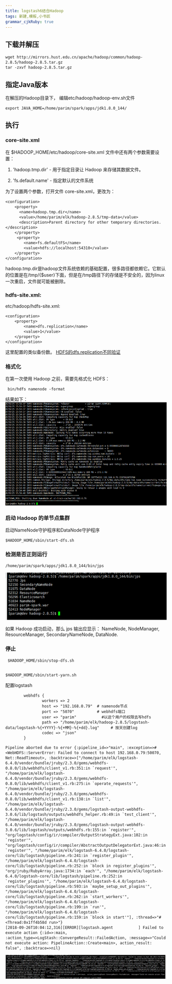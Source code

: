```yaml
---
title: logstash6结合Hadoop 
tags: 新建,模板,小书匠
grammar_cjkRuby: true
---
```

## 下载并解压
```
wget http://mirrors.hust.edu.cn/apache/hadoop/common/hadoop-2.8.5/hadoop-2.8.5.tar.gz
tar -zxvf hadoop-2.8.5.tar.gz
```

## 指定Java版本

在解压的Hadoop目录下， 编辑etc/hadoop/hadoop-env.sh文件

```
export JAVA_HOME=/home/parim/spark/apps/jdk1.8.0_144/
```
## 执行
### core-site.xml
在 $HADOOP_HOME/etc/hadoop/core-site.xml 文件中还有两个参数需要设置：


1. 'hadoop.tmp.dir' - 用于指定目录让 Hadoop 来存储其数据文件。

2. 'fs.default.name' - 指定默认的文件系统


为了设置两个参数，打开文件 core-site.xml，更改为：
```
<configuration>
    <property>
      <name>hadoop.tmp.dir</name>
      <value>/home/parim/elk/hadoop-2.8.5/tmp-data</value>
      <description>Parent directory for other temporary directories.</description>
    </property>
     <property>
        <name>fs.defaultFS</name>
        <value>hdfs://localhost:54310</value>
    </property>
</configuration>
```

hadoop.tmp.dir是hadoop文件系统依赖的基础配置，很多路径都依赖它。它默认的位置是在/tmp/{$user}下面，但是在/tmp路径下的存储是不安全的，因为linux一次重启，文件就可能被删除。

### hdfs-site.xml:
etc/hadoop/hdfs-site.xml:
```
<configuration>
    <property>
        <name>dfs.replication</name>
        <value>1</value>
    </property>
</configuration>

```
这里配置的类似备份数。
[HDFS的dfs.replication不同验证](https://www.cnblogs.com/felixzh/p/8258313.html)


### 格式化

在第一次使用 Hadoop 之前，需要先格式化 HDFS：
```
 bin/hdfs namenode -format
```
结果如下：
![enter description here](./images/1537862406151.png)




### 启动 Hadoop 的单节点集群
 启动NameNode守护程序和DataNode守护程序
```
$HADOOP_HOME/sbin/start-dfs.sh
```


### 检测是否正则运行
```
/home/parim/spark/apps/jdk1.8.0_144/bin/jps
```
![enter description here](./images/1537866218599.png)

如果 Hadoop 成功启动，那么 jps 输出应显示： NameNode, NodeManager, ResourceManager, SecondaryNameNode, DataNode.


### 停止
```
 $HADOOP_HOME/sbin/stop-dfs.sh
```
## 

```
$HADOOP_HOME/sbin/start-yarn.sh
```






配置logstash


```
        webhdfs {
                workers => 2
                host => "192.168.0.79"  # namenode节点
                port => "5070"          # webhdfs端口
                user => "parim"           #以这个用户的权限去写hdfs
                path => "/home/parim/elk/hadoop-2.8.5/logstash-data/logstash-%{+YYYY}-%{+MM}-%{+dd}.log"     # 按天创建log
                codec => "json"
        }
```


```
Pipeline aborted due to error {:pipeline_id=>"main", :exception=>#<WebHDFS::ServerError: Failed to connect to host 192.168.0.79:50070, Net::ReadTimeout>, :backtrace=>["/home/parim/elk/logstash-6.4.0/vendor/bundle/jruby/2.3.0/gems/webhdfs-0.8.0/lib/webhdfs/client_v1.rb:351:in `request'", "/home/parim/elk/logstash-6.4.0/vendor/bundle/jruby/2.3.0/gems/webhdfs-0.8.0/lib/webhdfs/client_v1.rb:275:in `operate_requests'", "/home/parim/elk/logstash-6.4.0/vendor/bundle/jruby/2.3.0/gems/webhdfs-0.8.0/lib/webhdfs/client_v1.rb:138:in `list'", "/home/parim/elk/logstash-6.4.0/vendor/bundle/jruby/2.3.0/gems/logstash-output-webhdfs-3.0.6/lib/logstash/outputs/webhdfs_helper.rb:49:in `test_client'", "/home/parim/elk/logstash-6.4.0/vendor/bundle/jruby/2.3.0/gems/logstash-output-webhdfs-3.0.6/lib/logstash/outputs/webhdfs.rb:155:in `register'", "org/logstash/config/ir/compiler/OutputStrategyExt.java:102:in `register'", "org/logstash/config/ir/compiler/AbstractOutputDelegatorExt.java:46:in `register'", "/home/parim/elk/logstash-6.4.0/logstash-core/lib/logstash/pipeline.rb:241:in `register_plugin'", "/home/parim/elk/logstash-6.4.0/logstash-core/lib/logstash/pipeline.rb:252:in `block in register_plugins'", "org/jruby/RubyArray.java:1734:in `each'", "/home/parim/elk/logstash-6.4.0/logstash-core/lib/logstash/pipeline.rb:252:in `register_plugins'", "/home/parim/elk/logstash-6.4.0/logstash-core/lib/logstash/pipeline.rb:593:in `maybe_setup_out_plugins'", "/home/parim/elk/logstash-6.4.0/logstash-core/lib/logstash/pipeline.rb:262:in `start_workers'", "/home/parim/elk/logstash-6.4.0/logstash-core/lib/logstash/pipeline.rb:199:in `run'", "/home/parim/elk/logstash-6.4.0/logstash-core/lib/logstash/pipeline.rb:159:in `block in start'"], :thread=>"#<Thread:0x1ff4b58d run>"}
[2018-09-26T10:04:12,316][ERROR][logstash.agent           ] Failed to execute action {:id=>:main, :action_type=>LogStash::ConvergeResult::FailedAction, :message=>"Could not execute action: PipelineAction::Create<main>, action_result: false", :backtrace=>nil}

```
![enter description here](./images/1537928473504.png)